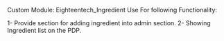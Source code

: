 Custom Module:
Eighteentech_Ingredient
Use For following Functionality:

1- Provide section for adding ingredient into admin section.
2- Showing Ingredient list on the PDP.

